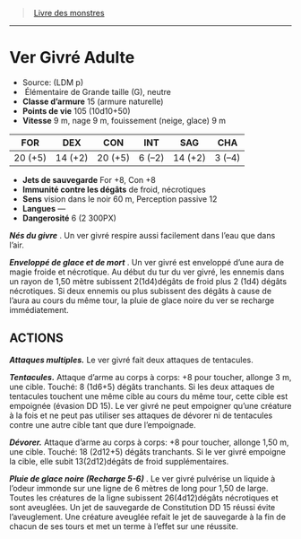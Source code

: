 ﻿> [Livre des monstres](tome_of_beasts.md)

---

# Ver Givré Adulte

- Source: (LDM p)
-  Élémentaire de Grande taille (G), neutre
- **Classe d’armure** 15 (armure naturelle)
- **Points de vie** 105 (10d10+50)
- **Vitesse** 9 m, nage 9 m, fouissement (neige, glace) 9 m

|FOR|DEX|CON|INT|SAG|CHA|
|---|---|---|---|---|---|
|20 (+5)|14 (+2)|20 (+5)|6 (–2)|14 (+2)|3 (–4)|

- **Jets de sauvegarde** For +8, Con +8
- **Immunité contre les dégâts** de froid, nécrotiques
- **Sens** vision dans le noir 60 m, Perception passive 12
- **Langues** —
- **Dangerosité** 6 (2 300PX)

**_Nés du givre_** . Un ver givré respire aussi facilement dans l’eau que dans l’air.

**_Enveloppé de glace et de mort_** . Un ver givré est enveloppé d’une aura de magie froide et nécrotique. Au début du tur du ver givré, les ennemis dans un rayon de 1,50 mètre subissent 2(1d4)dégâts de froid plus 2 (1d4) dégâts nécrotiques. Si deux ennemis ou plus subissent des dégâts à cause de l’aura au cours du même tour, la pluie de glace noire du ver se recharge immédiatement.

## ACTIONS

**_Attaques multiples._** Le ver givré fait deux attaques de tentacules.

**_Tentacules._** Attaque d’arme au corps à corps: +8 pour toucher, allonge 3 m, une cible. Touché: 8 (1d6+5) dégâts tranchants. Si les deux attaques de tentacules touchent une même cible au cours du même tour, cette cible est empoignée (évasion DD 15). Le ver givré ne peut empoigner qu’une créature à la fois et ne peut pas utiliser ses attaques de dévorer ni de tentacules contre une autre cible tant que dure l’empoignade.

**_Dévorer._** Attaque d’arme au corps à corps: +8 pour toucher, allonge 1,50 m, une cible. Touché: 18 (2d12+5) dégâts tranchants. Si le ver givré empoigne la cible, elle subit 13(2d12)dégâts de froid supplémentaires.

**_Pluie de glace noire (Recharge 5-6)_** . Le ver givré pulvérise un liquide à l’odeur immonde sur une ligne de 6 mètres de long pour 1,50 de large. Toutes les créatures de la ligne subissent 26(4d12)dégâts nécrotiques et sont aveuglées. Un jet de sauvegarde de Constitution DD 15 réussi évite l’aveuglement. Une créature aveuglée refait le jet de sauvegarde à la fin de chacun de ses tours et met un terme à l’effet sur une réussite.

